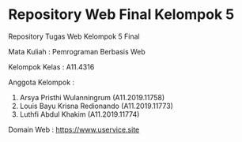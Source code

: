 # Repository Web Final Kelompok 5

Repository Tugas Web Kelompok 5 Final

Mata Kuliah : Pemrograman Berbasis Web

Kelompok Kelas : A11.4316

Anggota Kelompok :
1. Arsya Pristhi Wulanningrum     (A11.2019.11758)
2. Louis Bayu Krisna Redionando   (A11.2019.11773)
3. Luthfi Abdul Khakim            (A11.2019.11774)

Domain Web : https://www.uservice.site
